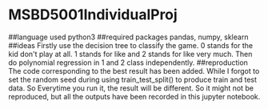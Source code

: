# MSBD5001IndividualProj
##language used
python3
##required packages
pandas, numpy, sklearn
##ideas
Firstly use the decision tree to classify the game. 0 stands for the kid don't play at all. 1 stands for like and 2 stands for like very much.
Then do polynomial regression in 1 and 2 class independently.
##reproduction
The code corresponding to the best result has been added. While I forgot to set the random seed during using train_test_split() to produce
train and test data. So Everytime you run it, the result will be different. So it might not be reproduced, but all the outputs have been recorded in this jupyter notebook.
